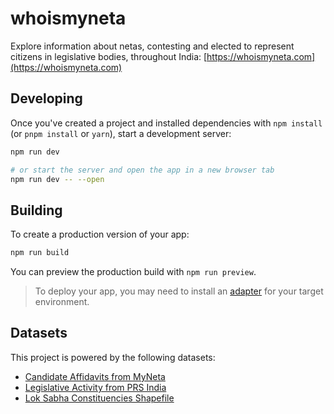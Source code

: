 # whoismyneta

Explore information about netas, contesting and elected to represent citizens in legislative bodies, throughout India: [https://whoismyneta.com](https://whoismyneta.com)

## Developing

Once you've created a project and installed dependencies with `npm install` (or `pnpm install` or `yarn`), start a development server:

```bash
npm run dev

# or start the server and open the app in a new browser tab
npm run dev -- --open
```

## Building

To create a production version of your app:

```bash
npm run build
```

You can preview the production build with `npm run preview`.

> To deploy your app, you may need to install an [adapter](https://kit.svelte.dev/docs/adapters) for your target environment.

## Datasets

This project is powered by the following datasets:

- [Candidate Affidavits from MyNeta](https://myneta.info/)
- [Legislative Activity from PRS India](https://prsindia.org/)
- [Lok Sabha Constituencies Shapefile](https://github.com/shijithpk/2024_maps_supplement/)
